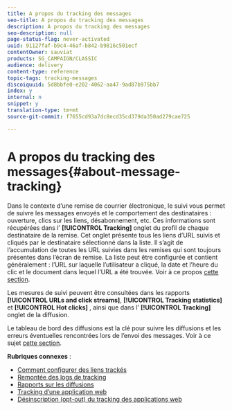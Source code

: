 ```yaml
---
title: A propos du tracking des messages
seo-title: A propos du tracking des messages
description: A propos du tracking des messages
seo-description: null
page-status-flag: never-activated
uuid: 91127faf-b9c4-46af-b842-b9816c501ecf
contentOwner: sauviat
products: SG_CAMPAIGN/CLASSIC
audience: delivery
content-type: reference
topic-tags: tracking-messages
discoiquuid: 5d8bbfe0-e202-4062-aa47-9ad87b975bb7
index: y
internal: n
snippet: y
translation-type: tm+mt
source-git-commit: f7655cd93a7dc8ecd35cd379da350ad279cae725

---
```



# A propos du tracking des messages{#about-message-tracking}

Dans le contexte d’une remise de courrier électronique, le suivi vous permet de suivre les messages envoyés et le comportement des destinataires : ouverture, clics sur les liens, désabonnement, etc. Ces informations sont récupérées dans l’ **[!UICONTROL Tracking]** onglet du profil de chaque destinataire de la remise. Cet onglet présente tous les liens d’URL suivis et cliqués par le destinataire sélectionné dans la liste. Il s’agit de l’accumulation de toutes les URL suivies dans les remises qui sont toujours présentes dans l’écran de remise. La liste peut être configurée et contient généralement : l’URL sur laquelle l’utilisateur a cliqué, la date et l’heure du clic et le document dans lequel l’URL a été trouvée. Voir à ce propos [cette section](../../platform/using/editing-a-profile.md#tracking-tab).

Les mesures de suivi peuvent être consultées dans les rapports **[!UICONTROL URLs and click streams]**, **[!UICONTROL Tracking statistics]** et **[!UICONTROL Hot clicks]** , ainsi que dans l’ **[!UICONTROL Tracking]** onglet de la diffusion.

Le tableau de bord des diffusions est la clé pour suivre les diffusions et les erreurs éventuelles rencontrées lors de l’envoi des messages. Voir à ce sujet [cette section](../../delivery/using/monitoring-a-delivery.md).

**Rubriques connexes** :

* [Comment configurer des liens trackés](../../delivery/using/how-to-configure-tracked-links.md)
* [Remontée des logs de tracking](../../production/using/tracking-logs-issues.md)
* [Rapports sur les diffusions](../../reporting/using/delivery-reports.md)
* [Tracking d’une application web](../../web/using/tracking-a-web-application.md)
* [Désinscription (opt-out) du tracking des applications web](../../web/using/web-application-tracking-opt-out.md)
